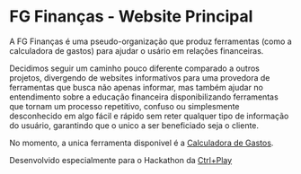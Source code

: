 # FG Finanças - Website Principal
 A FG Finanças é uma pseudo-organização que produz ferramentas (como a calculadora de gastos) para ajudar o usário em relações financeiras.

 Decidimos seguir um caminho pouco diferente comparado a outros projetos, divergendo de websites informativos para uma provedora de ferramentas que busca não apenas informar, mas também ajudar no entendimento sobre a educação financeira disponibilizando ferramentas que tornam um processo repetitivo, confuso ou simplesmente desconhecido em algo fácil e rápido sem reter qualquer tipo de informação do usuário, garantindo que o unico a ser beneficiado seja o cliente.

 No momento, a unica ferramenta disponivel é a [Calculadora de Gastos](https://fgfinance.github.io/FGFinance/calcgastos.html).

 Desenvolvido especialmente para o Hackathon da [Ctrl+Play](https://ctrlplay.com.br/)
